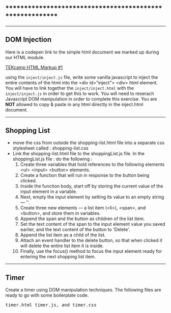 ## ********************************************************

<hr/>

## DOM Injection

Here is a codepen link to the simple html document we marked up during our HTML module.

<a href="https://codepen.io/ayunas-the-scripter/pen/WNQgpqB" target="_blank">TEKcamp HTML Markup #1</a>

using the <code>inject/inject.js</code> file, write some vanilla javascript to inject the entire contents of the html into the &lt;div id="inject"&gt; &lt;div&gt; html element.  You will have to link together the <code>inject/inject.html</code> with the <code>inject/inject.js</code> in order to get this to work.  You will need to reserach Javascript DOM manipulation in order to complete this exercise.  You are <strong>NOT</strong> allowed to copy & paste in any html directly in the inject.html document.

<hr/>

## Shopping List

* move the css from outside the shopping-list.html file into a separate css stylesheet called : shopping-list.css
* Link the shopping-list.html file to the shoppingList.js file.  In the shoppingList.js file : do the following : 
    1. Create three variables that hold references to the following elements &lt;ul&gt; &lt;input&gt; &lt;button&gt; elements.
    2. Create a function that will run in response to the button being clicked.
    3. Inside the function body, start off by storing the current value of the input element in a variable.
    4. Next, empty the input element by setting its value to an empty string — ''.
    5. Create three new elements — a list item (&lt;li&gt;), &lt;span&gt;, and &lt;button&gt;, and store them in variables.
    6. Append the span and the button as children of the list item.
    7. Set the text content of the span to the input element value you saved earlier, and the text content of the button to 'Delete'.
    8. Append the list item as a child of the list.
    9. Attach an event handler to the delete button, so that when clicked it will delete the entire list item it is inside.
    10. Finally, use the focus() method to focus the input element ready for entering the next shopping list item.

<hr/>

## Timer

Create a timer using DOM manipulation techniques. The following files are ready to go with some boilerplate code.
<pre>timer.html timer.js, and timer.css</pre> 

